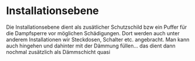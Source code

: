 # Installationsebene
Die Installationsebene dient als zusätlicher Schutzschild bzw ein Puffer für die Dampfsperre vor möglichen Schädigungen. Dort werden auch unter anderem Installationen wir Steckdosen, Schalter etc. angebracht. Man kann auch hingehen und dahinter mit der Dämmung füllen... das dient dann nochmal zusätzlich als Dämmschicht quasi